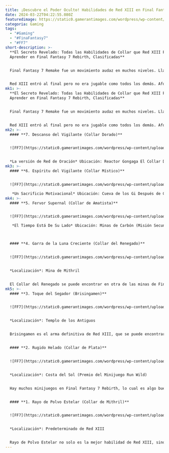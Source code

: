 ```yaml
---
title: ¡Descubre el Poder Oculto! Habilidades de Red XIII en Final Fantasy 7 Rebirth
date: 2024-03-22T04:22:55.080Z
featuredimage: https://static0.gamerantimages.com/wordpress/wp-content/uploads/2024/03/red-13-and-mythril-collar-weapon-in-final-fantasy-7-rebirth.jpg?q=50&fit=contain&w=1140&h=&dpr=1.5
categoria: Gaming
tags:
  - "#Gaming"
  - "#FinaFantasy7"
  - "#FF7"
short-description: >-
  **El Secreto Revelado: Todas las Habilidades de Collar que Red XIII Puede
  Aprender en Final Fantasy 7 Rebirth, Clasificadas**


  Final Fantasy 7 Remake fue un movimiento audaz en muchos niveles. Llamar al juego un remake y centrarse solo en Midgar es un ejemplo. En el juego original, esa sección apenas es una fracción del todo. Debido a que estaba tan centrado en esa sección, faltaban algunos personajes clásicos.


  Red XIII entró al final pero no era jugable como todos los demás. Afortunadamente, los desarrolladores compensaron su ausencia y su construcción controlable en esta secuela es muy apreciada. Las armas de Red XIII en Final Fantasy 7 Rebirth son collare
mk1: >-
  **El Secreto Revelado: Todas las Habilidades de Collar que Red XIII Puede
  Aprender en Final Fantasy 7 Rebirth, Clasificadas**


  Final Fantasy 7 Remake fue un movimiento audaz en muchos niveles. Llamar al juego un remake y centrarse solo en Midgar es un ejemplo. En el juego original, esa sección apenas es una fracción del todo. Debido a que estaba tan centrado en esa sección, faltaban algunos personajes clásicos.


  Red XIII entró al final pero no era jugable como todos los demás. Afortunadamente, los desarrolladores compensaron su ausencia y su construcción controlable en esta secuela es muy apreciada. Las armas de Red XIII en Final Fantasy 7 Rebirth son collares que son más como mejoras para él. Recorramos los siete que puede obtener en el juego con spoilers sobre sus ubicaciones.
mk2: >-
  #### **7. Descanso del Vigilante (Collar Dorado)** 


  ![FF7](https://static0.gamerantimages.com/wordpress/wp-content/uploads/2024/03/golden-collar-weapon-in-final-fantasy-7-rebirth.jpg?q=50&fit=crop&w=1500&dpr=1.5 "FF7")


  *La versión de Red de Oración* Ubicación: Reactor Gongaga El Collar Dorado se puede recuperar en el Reactor Gongaga durante el Capítulo 9 de Final Fantasy 7 Rebirth. Tiene la habilidad Descanso del Vigilante adjunta, que no es una habilidad de dios, pero es agradable de tener. La habilidad agotará la barra de Venganza de Red XIII para curar a todos los aliados, incluido él mismo, en el campo de batalla.
mk3: >-
  #### **6. Espíritu del Vigilante (Collar Místico)**


  ![FF7](https://static0.gamerantimages.com/wordpress/wp-content/uploads/2024/03/mystic-collar-weapon-in-final-fantasy-7-rebirth.jpg?q=50&fit=crop&w=1500&dpr=1.5 "FF7")

   *Un Sacrificio Motivacional* Ubicación: Cueva de los Gi Después de Gongaga, el grupo se dirigirá hacia la región de Cosmo Canyon para el Capítulo 10 de Final Fantasy 7 Rebirth. Durante el juicio de Red XIII en la Cueva de los Gi, puede adquirir el Collar Místico para sí mismo. Este collar arma le enseñará el Espíritu del Vigilante que actúa de manera similar al Descanso del Vigilante.
mk4: >-
  #### **5. Fervor Supernal (Collar de Amatista)**


  ![FF7](https://static0.gamerantimages.com/wordpress/wp-content/uploads/2024/03/amethyst-collar-weapon-in-final-fantasy-7-rebirth.jpg?q=50&fit=crop&w=1500&dpr=1.5 "FF7")

   *El Tiempo Está De Su Lado* Ubicación: Minas de Carbón (Misión Secundaria "De Hombres Encapuchados y Rescates") El Fervor Supernal está adjunto al Collar de Amatista. Está vinculado a una misión en el juego llamada "De Hombres Encapuchados y Rescates" ubicada en Corel. El Dr. Sheiran encomendará al grupo la tarea de rastrear a los hombres encapuchados perdidos de su clínica que se adentraron en las Minas de Carbón.



  #### **4. Garra de la Luna Creciente (Collar del Renegado)**


  ![FF7](https://static0.gamerantimages.com/wordpress/wp-content/uploads/2024/03/renegade-s-collar-weapon-in-final-fantasy-7-rebirth.jpg?q=50&fit=crop&w=1500&dpr=1.5 "FF7")


  *Localización*: Mina de Mithril


  El Collar del Renegado se puede encontrar en otra de las minas de Final Fantasy 7 Rebirth, la Mina de Mithril, en el Capítulo 3. Red XIII puede obtener la habilidad Garra de la Luna Creciente, que es un ataque básico que se volverá más fuerte en modo de Venganza.
mk5: >-
  #### **3. Toque del Segador (Brisingamen)**


  ![FF7](https://static0.gamerantimages.com/wordpress/wp-content/uploads/2024/03/brisingamen-weapon-in-final-fantasy-7-rebirth.jpg?q=50&fit=crop&w=1500&dpr=1.5 "FF7")


  *Localización*: Templo de los Antiguos


  Brisingamen es el arma definitiva de Red XIII, que se puede encontrar fácilmente en el Templo de los Antiguos. Tiene la habilidad Toque del Segador, que puede ser tan mortal como la Parca. La habilidad se volverá más fuerte dependiendo del nivel de HP de Red XIII.


  #### **2. Rugido Helado (Collar de Plata)**


  ![FF7](https://static0.gamerantimages.com/wordpress/wp-content/uploads/2024/03/silver-collar-weapon-in-final-fantasy-7-rebirth.jpg?q=50&fit=crop&w=1500&dpr=1.5 "FF7")


  *Localización*: Costa del Sol (Premio del Minijuego Run Wild)


  Hay muchos minijuegos en Final Fantasy 7 Rebirth, lo cual es algo bueno especialmente porque Final Fantasy 7 Remake no tenía muchos, junto con la última entrega importante de la serie, Final Fantasy 16. Uno de los mayores áreas con ellos está en Costa del Sol durante el Capítulo 6. Uno de ellos se llama Run Wild, que es como Rocket League.


  #### **1. Rayo de Polvo Estelar (Collar de Mithril)**


  ![FF7](https://static0.gamerantimages.com/wordpress/wp-content/uploads/2024/03/mythril-collar-weapon-in-final-fantasy-7-rebirth.jpg?q=50&fit=crop&w=1500&dpr=1.5 "FF7")


  *Localización*: Predeterminado de Red XIII


  Rayo de Polvo Estelar no solo es la mejor habilidad de Red XIII, sino que también puede ser una de las habilidades más fuertes, si no LA habilidad más fuerte, adjunta a un arma en Final Fantasy 7 Rebirth. Lo mejor de todo, es parte del arma inicial de Red XIII simplemente llamada Collar de Mithril. Por 2 cargas ATB, Red XIII liberará una mini supernova en medio de la batalla.
---
```

